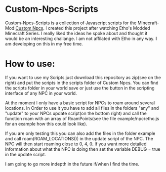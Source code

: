 Custom-Npcs-Scripts
===================

Custom-Npcs-Scripts is a collection of Javascript scripts for the Minecraft-Mod <a href="http://www.kodevelopment.nl/minecraft/customnpcs">Custom Npcs</a>.
I created this project after watching Etho's Modded Minecraft Series. I really liked the ideas he spoke about and thought it would be an interesting challange.
I am not affilated with Etho in any way. I am developing on this in my free time.

How to use:
===========
If you want to use my Scripts just download this repository as zip(see on the right) and put the scripts in the scripts folder of Custom Npcs. You can find the
scripts folder in your world save or just use the button in the scripting interface of any NPC in your world.

At the moment I only have a basic script for NPCs to roam around several locations. In Order to use it you have to add all files in the folders "any" and "update"
to your NPCs update script(on the bottom right) and call the function roam with an array of RoamPoints(see the file example/npc/etho.js for an example how this 
could look like).

If you are only testing this you can also add the files in the folder example and call roam(ROAM_LOCATIONS()) in the update script of the NPC.
The NPC will then start roaming close to 0, 4, 0. If you want more detailed Information about what the NPC is doing then set the variable DEBUG = true in the update
script.

I am going to go more indepth in the future if/when I find the time.
